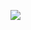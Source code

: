 [![](https://github-readme-stats.vercel.app/api?username=yulia633)](https://github.com/yulia633) 
<!---
yulia633/yulia633 is a ✨ special ✨ repository because its `README.md` (this file) appears on your GitHub profile.
You can click the Preview link to take a look at your changes.
--->

